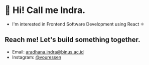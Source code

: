 # 👋 Hi! Call me Indra.
- I'm interested in Frontend Software Development using React ⚛️

## Reach me! Let's build something together.
- Email: aradhana.indra@binus.ac.id
- Instagram: [@vouressen](https://www.instagram.com/vouressen/)


